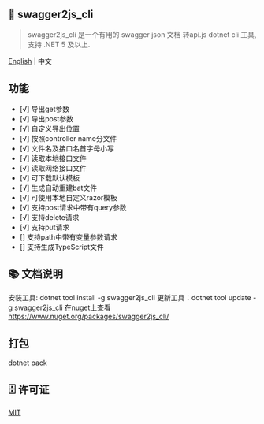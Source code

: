 ﻿## 🦄 swagger2js_cli
> swagger2js_cli 是一个有用的 swagger json 文档 转api.js dotnet cli 工具, 支持 .NET 5 及以上.

<a href="README.zh-CN.md">English</a> |  <span>中文</span>

## 功能
- [√] 导出get参数
- [√] 导出post参数
- [√] 自定义导出位置
- [√] 按照controller name分文件
- [√] 文件名及接口名首字母小写
- [√] 读取本地接口文件
- [√] 读取网络接口文件
- [√] 可下载默认模板
- [√] 生成自动重建bat文件
- [√] 可使用本地自定义razor模板
- [√] 支持post请求中带有query参数
- [√] 支持delete请求
- [√] 支持put请求
- [] 支持path中带有变量参数请求
- [] 支持生成TypeScript文件

## 📚 文档说明
安装工具: dotnet tool install -g swagger2js_cli
更新工具：dotnet tool update -g swagger2js_cli
在nuget上查看 https://www.nuget.org/packages/swagger2js_cli/

## 打包
dotnet pack

## 🗄 许可证

[MIT](LICENSE)